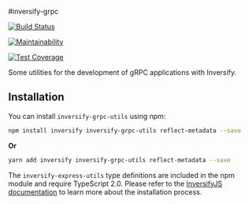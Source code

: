 #inversify-grpc

[![Build Status](https://travis-ci.org/gustavobeavis/inversify-grpc-utils.svg?branch=master)](https://travis-ci.org/gustavobeavis/inversify-grpc-utils)

[![Maintainability](https://api.codeclimate.com/v1/badges/bce7689cd34b552841b5/maintainability)](https://codeclimate.com/github/gustavobeavis/inversify-grpc-utils/maintainability)

[![Test Coverage](https://api.codeclimate.com/v1/badges/bce7689cd34b552841b5/test_coverage)](https://codeclimate.com/github/gustavobeavis/inversify-grpc-utils/test_coverage)

Some utilities for the development of gRPC applications with Inversify.

## Installation

You can install `inversify-grpc-utils` using npm:

```sh
npm install inversify inversify-grpc-utils reflect-metadata --save
```
**Or**

```sh
yarn add inversify inversify-grpc-utils reflect-metadata --save
```

The `inversify-express-utils` type definitions are included in the npm module and require TypeScript 2.0.
Please refer to the [InversifyJS documentation](https://github.com/inversify/InversifyJS#installation) to learn more about the installation process.
